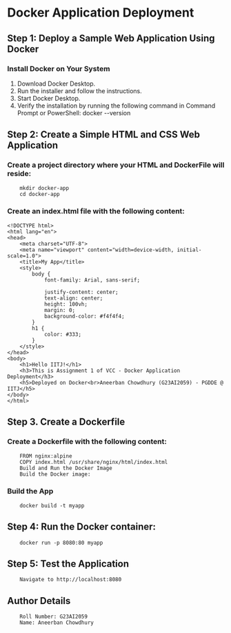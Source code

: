 # Docker Application Deployment

## Step 1: Deploy a Sample Web Application Using Docker

### Install Docker on Your System

1. Download Docker Desktop.
2. Run the installer and follow the instructions.
3. Start Docker Desktop.
4. Verify the installation by running the following command in Command Prompt or PowerShell:
			docker --version

## Step 2: Create a Simple HTML and CSS Web Application

### Create a project directory where your HTML and DockerFile will reside:
		mkdir docker-app
		cd docker-app

### Create an index.html file with the following content:

	<!DOCTYPE html>
	<html lang="en">
	<head>
	    <meta charset="UTF-8">
	    <meta name="viewport" content="width=device-width, initial-scale=1.0">
	    <title>My App</title>
	    <style>
	        body {
	            font-family: Arial, sans-serif;
	            
	            justify-content: center;
	            text-align: center;
	            height: 100vh;
	            margin: 0;
	            background-color: #f4f4f4;
	        }
	        h1 {
	            color: #333;
	        }
	    </style>
	</head>
	<body>
	    <h1>Hello IITJ!</h1>
	    <h3>This is Assignment 1 of VCC - Docker Application Deployment</h3>
	    <h5>Deployed on Docker<br>Aneerban Chowdhury (G23AI2059) - PGDDE @ IITJ</h5>
	</body>
	</html>

## Step 3. Create a Dockerfile

### Create a Dockerfile with the following content:

        FROM nginx:alpine
        COPY index.html /usr/share/nginx/html/index.html
        Build and Run the Docker Image
        Build the Docker image:

### Build the App
        docker build -t myapp

## Step 4: Run the Docker container:
        docker run -p 8080:80 myapp
        
## Step 5: Test the Application
        Navigate to http://localhost:8080

## Author Details
        Roll Number: G23AI2059
        Name: Aneerban Chowdhury
